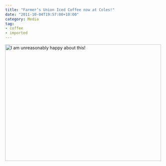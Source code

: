 ```yaml
---
title: "Farmer’s Union Iced Coffee now at Coles!"
date: "2011-10-04T19:57:00+10:00"
category: Media
tag:
- coffee
- imported
---
```

<p><img src="https://rubenerd.com/files/2011/colesfarmersunion.jpg" srcset="https://rubenerd.com/files/2011/colesfarmersunion.jpg 1x, https://rubenerd.com/files/2011/colesfarmersunion@2x.jpg 2x" alt="I am unreasonably happy about this!" style="width:500px; height:374px" /></p>

